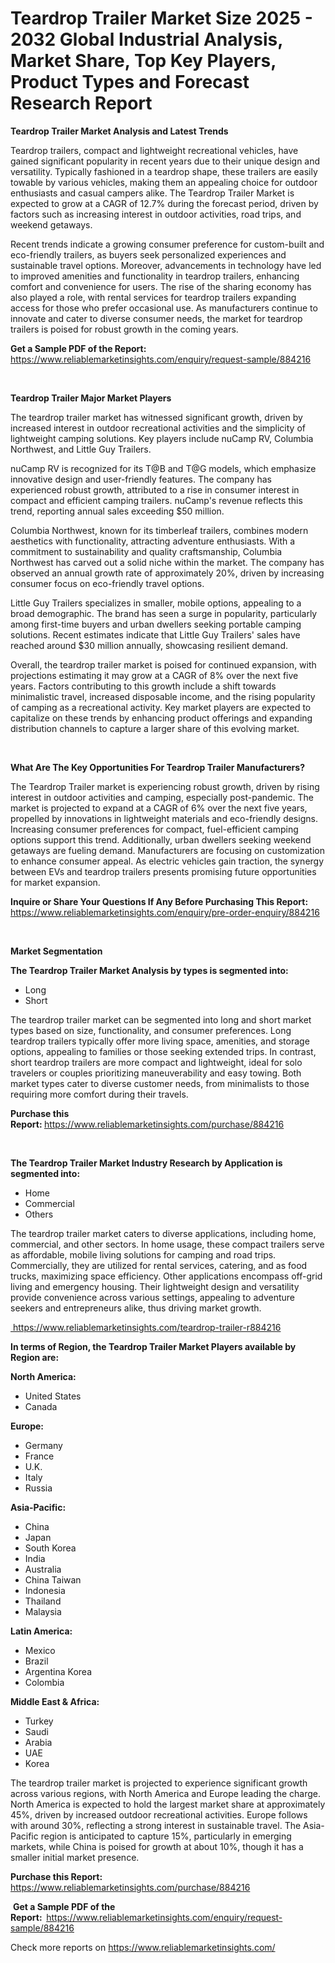 <p><h1>Teardrop Trailer Market Size 2025 - 2032 Global Industrial Analysis, Market Share, Top Key Players, Product Types and Forecast Research Report</h1></p><p><strong>Teardrop Trailer Market Analysis and Latest Trends</strong></p>
<p><p>Teardrop trailers, compact and lightweight recreational vehicles, have gained significant popularity in recent years due to their unique design and versatility. Typically fashioned in a teardrop shape, these trailers are easily towable by various vehicles, making them an appealing choice for outdoor enthusiasts and casual campers alike. The Teardrop Trailer Market is expected to grow at a CAGR of 12.7% during the forecast period, driven by factors such as increasing interest in outdoor activities, road trips, and weekend getaways.</p><p>Recent trends indicate a growing consumer preference for custom-built and eco-friendly trailers, as buyers seek personalized experiences and sustainable travel options. Moreover, advancements in technology have led to improved amenities and functionality in teardrop trailers, enhancing comfort and convenience for users. The rise of the sharing economy has also played a role, with rental services for teardrop trailers expanding access for those who prefer occasional use. As manufacturers continue to innovate and cater to diverse consumer needs, the market for teardrop trailers is poised for robust growth in the coming years.</p></p>
<p><strong>Get a Sample PDF of the Report:&nbsp;</strong> <a href="https://www.reliablemarketinsights.com/enquiry/request-sample/884216?utm_campaign=2111&utm_medium=2&utm_source=Github&utm_content=ia&utm_term=30032025&utm_id=teardrop-trailer">https://www.reliablemarketinsights.com/enquiry/request-sample/884216</a></p>
<p>&nbsp;</p>
<p><strong>Teardrop Trailer Major Market Players</strong></p>
<p><p>The teardrop trailer market has witnessed significant growth, driven by increased interest in outdoor recreational activities and the simplicity of lightweight camping solutions. Key players include nuCamp RV, Columbia Northwest, and Little Guy Trailers.</p><p>nuCamp RV is recognized for its T@B and T@G models, which emphasize innovative design and user-friendly features. The company has experienced robust growth, attributed to a rise in consumer interest in compact and efficient camping trailers. nuCamp's revenue reflects this trend, reporting annual sales exceeding $50 million.</p><p>Columbia Northwest, known for its timberleaf trailers, combines modern aesthetics with functionality, attracting adventure enthusiasts. With a commitment to sustainability and quality craftsmanship, Columbia Northwest has carved out a solid niche within the market. The company has observed an annual growth rate of approximately 20%, driven by increasing consumer focus on eco-friendly travel options.</p><p>Little Guy Trailers specializes in smaller, mobile options, appealing to a broad demographic. The brand has seen a surge in popularity, particularly among first-time buyers and urban dwellers seeking portable camping solutions. Recent estimates indicate that Little Guy Trailers' sales have reached around $30 million annually, showcasing resilient demand.</p><p>Overall, the teardrop trailer market is poised for continued expansion, with projections estimating it may grow at a CAGR of 8% over the next five years. Factors contributing to this growth include a shift towards minimalistic travel, increased disposable income, and the rising popularity of camping as a recreational activity. Key market players are expected to capitalize on these trends by enhancing product offerings and expanding distribution channels to capture a larger share of this evolving market.</p></p>
<p>&nbsp;</p>
<p><strong>What Are The Key Opportunities For Teardrop Trailer Manufacturers?</strong></p>
<p><p>The Teardrop Trailer market is experiencing robust growth, driven by rising interest in outdoor activities and camping, especially post-pandemic. The market is projected to expand at a CAGR of 6% over the next five years, propelled by innovations in lightweight materials and eco-friendly designs. Increasing consumer preferences for compact, fuel-efficient camping options support this trend. Additionally, urban dwellers seeking weekend getaways are fueling demand. Manufacturers are focusing on customization to enhance consumer appeal. As electric vehicles gain traction, the synergy between EVs and teardrop trailers presents promising future opportunities for market expansion.</p></p>
<p><strong>Inquire or Share Your Questions If Any Before Purchasing This Report:</strong> <a href="https://www.reliablemarketinsights.com/enquiry/pre-order-enquiry/884216?utm_campaign=2111&utm_medium=2&utm_source=Github&utm_content=ia&utm_term=30032025&utm_id=teardrop-trailer">https://www.reliablemarketinsights.com/enquiry/pre-order-enquiry/884216</a></p>
<p>&nbsp;</p>
<p><strong>Market Segmentation</strong></p>
<p><strong>The Teardrop Trailer Market Analysis by types is segmented into:</strong></p>
<p><ul><li>Long</li><li>Short</li></ul></p>
<p><p>The teardrop trailer market can be segmented into long and short market types based on size, functionality, and consumer preferences. Long teardrop trailers typically offer more living space, amenities, and storage options, appealing to families or those seeking extended trips. In contrast, short teardrop trailers are more compact and lightweight, ideal for solo travelers or couples prioritizing maneuverability and easy towing. Both market types cater to diverse customer needs, from minimalists to those requiring more comfort during their travels.</p></p>
<p><strong>Purchase this Report:&nbsp;</strong><a href="https://www.reliablemarketinsights.com/purchase/884216?utm_campaign=2111&utm_medium=2&utm_source=Github&utm_content=ia&utm_term=30032025&utm_id=teardrop-trailer">https://www.reliablemarketinsights.com/purchase/884216</a></p>
<p>&nbsp;</p>
<p><strong>The Teardrop Trailer Market Industry Research by Application is segmented into:</strong></p>
<p><ul><li>Home</li><li>Commercial</li><li>Others</li></ul></p>
<p><p>The teardrop trailer market caters to diverse applications, including home, commercial, and other sectors. In home usage, these compact trailers serve as affordable, mobile living solutions for camping and road trips. Commercially, they are utilized for rental services, catering, and as food trucks, maximizing space efficiency. Other applications encompass off-grid living and emergency housing. Their lightweight design and versatility provide convenience across various settings, appealing to adventure seekers and entrepreneurs alike, thus driving market growth.</p></p>
<p><a href="https://www.reliablemarketinsights.com/teardrop-trailer-r884216?utm_campaign=2111&utm_medium=2&utm_source=Github&utm_content=ia&utm_term=30032025&utm_id=teardrop-trailer">&nbsp;https://www.reliablemarketinsights.com/teardrop-trailer-r884216</a></p>
<p><strong>In terms of Region, the Teardrop Trailer Market Players available by Region are:</strong></p>
<p>
    <p> <strong> North America: </strong>
        <ul>
            <li>United States</li>
            <li>Canada</li>
        </ul>
        </p> 
    <p> <strong> Europe: </strong>
        <ul>
            <li>Germany</li>
            <li>France</li>
            <li>U.K.</li>
            <li>Italy</li>
            <li>Russia</li>
        </ul>
        </p> 
    <p> <strong> Asia-Pacific: </strong>
        <ul>
            <li>China</li>
            <li>Japan</li>
            <li>South Korea</li>
            <li>India</li>
            <li>Australia</li>
            <li>China Taiwan</li>
            <li>Indonesia</li>
            <li>Thailand</li>
            <li>Malaysia</li>
        </ul>
        </p> 
    <p> <strong> Latin America: </strong>
        <ul>
            <li>Mexico</li>
            <li>Brazil</li>
            <li>Argentina Korea</li>
            <li>Colombia</li>
        </ul>
        </p> 
    <p> <strong> Middle East & Africa: </strong>
        <ul>
            <li>Turkey</li>
            <li>Saudi</li>
            <li>Arabia</li>
            <li>UAE</li>
            <li>Korea</li>
        </ul>
    </p>
    </p>
<p><p>The teardrop trailer market is projected to experience significant growth across various regions, with North America and Europe leading the charge. North America is expected to hold the largest market share at approximately 45%, driven by increased outdoor recreational activities. Europe follows with around 30%, reflecting a strong interest in sustainable travel. The Asia-Pacific region is anticipated to capture 15%, particularly in emerging markets, while China is poised for growth at about 10%, though it has a smaller initial market presence.</p></p>
<p><strong>Purchase this Report: </strong><a href="https://www.reliablemarketinsights.com/purchase/884216?utm_campaign=2111&utm_medium=2&utm_source=Github&utm_content=ia&utm_term=30032025&utm_id=teardrop-trailer">https://www.reliablemarketinsights.com/purchase/884216</a></p>
<p>&nbsp;<strong>Get a Sample PDF of the Report:&nbsp;&nbsp;</strong><a href="https://www.reliablemarketinsights.com/enquiry/request-sample/884216?utm_campaign=2111&utm_medium=2&utm_source=Github&utm_content=ia&utm_term=30032025&utm_id=teardrop-trailer">https://www.reliablemarketinsights.com/enquiry/request-sample/884216</a></p>
<p><strong></strong></p>
<p>Check more reports on <a href="https://www.reliablemarketinsights.com/?utm_campaign=2111&utm_medium=2&utm_source=Github&utm_content=ia&utm_term=30032025&utm_id=teardrop-trailer">https://www.reliablemarketinsights.com/</a></p>
